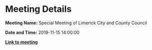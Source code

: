 # Meeting Details

**Meeting Name:** Special Meeting of Limerick City and County Council

**Date and Time:** 2019-11-15 14:00:00

**<a href="https://www.limerick.ie/council/whats-on/special-meeting-limerick-city-and-county-council-32" target="_blank">Link to meeting</a>**
